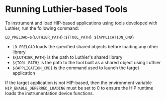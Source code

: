 # Running Luthier-based Tools
To instrument and load HIP-based applications using tools developed with Luthier, run the following command:
```shell
LD_PRELOAD=${LUTHIER_PATH}:${TOOL_PATH} ${APPLICATION_CMD}
```
- ```LD_PRELOAD``` loads the specified shared objects before loading any other library
- ```${LUTHIER_PATH}``` is the path to Luthier's shared library
- ```${TOOL_PATH}``` is the path to the tool built as a shared object using Luthier
- ```${APPLICATION_CMD}``` is the command used to launch the target application

If the target application is not HIP-based, then the environment variable ```HIP_ENABLE_DEFERRED_LOADING``` must be
set to 0 to ensure the HIP runtime loads the instrumentation device functions.